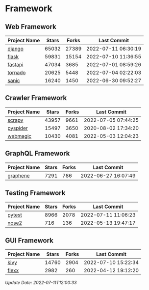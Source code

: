 # Framework

## Web Framework
| Project Name | Stars | Forks | Last Commit |
| ------------ | ----- | ----- | ----------- |
| [django](https://github.com/django/django) | 65032 | 27389 | 2022-07-11 06:30:19 |
| [flask](https://github.com/pallets/flask) | 59831 | 15154 | 2022-07-10 11:36:55 |
| [fastapi](https://github.com/tiangolo/fastapi) | 47034 | 3685 | 2022-07-01 08:59:26 |
| [tornado](https://github.com/tornadoweb/tornado) | 20625 | 5448 | 2022-07-04 02:22:03 |
| [sanic](https://github.com/sanic-org/sanic) | 16240 | 1450 | 2022-06-30 09:52:27 |

## Crawler Framework
| Project Name | Stars | Forks | Last Commit |
| ------------ | ----- | ----- | ----------- |
| [scrapy](https://github.com/scrapy/scrapy) | 43957 | 9661 | 2022-07-05 07:44:25 |
| [pyspider](https://github.com/binux/pyspider) | 15497 | 3650 | 2020-08-02 17:34:20 |
| [webmagic](https://github.com/code4craft/webmagic) | 10430 | 4081 | 2022-05-03 12:04:23 |

## GraphQL Framework
| Project Name | Stars | Forks | Last Commit |
| ------------ | ----- | ----- | ----------- |
| [graphene](https://github.com/graphql-python/graphene) | 7291 | 786 | 2022-06-27 16:07:49 |

## Testing Framework
| Project Name | Stars | Forks | Last Commit |
| ------------ | ----- | ----- | ----------- |
| [pytest](https://github.com/pytest-dev/pytest) | 8966 | 2078 | 2022-07-11 11:06:23 |
| [nose2](https://github.com/nose-devs/nose2) | 716 | 136 | 2022-05-13 19:47:17 |

## GUI Framework
| Project Name | Stars | Forks | Last Commit |
| ------------ | ----- | ----- | ----------- |
| [kivy](https://github.com/kivy/kivy) | 14760 | 2904 | 2022-07-10 15:22:34 |
| [flexx](https://github.com/flexxui/flexx) | 2982 | 260 | 2022-04-12 19:12:20 |

*Update Date: 2022-07-11T12:00:33*
